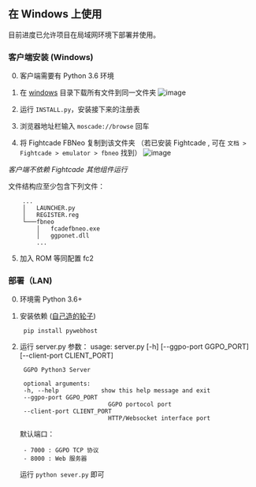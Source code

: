 ## 在 Windows 上使用
目前进度已允许项目在局域网环境下部署并使用。

### 客户端安装 (Windows)
0. 客户端需要有 Python 3.6 环境
1. 在 [windows](https://github.com/greats3an/ggposrv3/tree/master/manuals/windows) 目录下载所有文件到同一文件夹
![image](https://user-images.githubusercontent.com/31397301/131235419-ad88fac1-14f8-4a97-953e-300ac39c449a.png)

2. 运行 `INSTALL.py`，安装接下来的注册表

3. 浏览器地址栏输入 `moscade://browse` 回车
  
4. 将 Fightcade FBNeo 复制到该文件夹 （若已安装 Fightcade , 可在 `文档 > Fightcade > emulator > fbneo` 找到）
![image](https://user-images.githubusercontent.com/31397301/131235462-414f9938-8fef-4969-bea5-d6a018c5e852.png) 

*客户端不依赖 Fightcade 其他组件运行*

文件结构应至少包含下列文件：

        ...
        │   LAUNCHER.py
        │   REGISTER.reg        
        └───fbneo
            │   fcadefbneo.exe            
            │   ggponet.dll
            ...           
5. 加入 ROM 等同配置 fc2

### 部署（LAN)
0. 环境需 Python 3.6+
1. 安装依赖 ([自己造的轮子](https://github.com/greats3an/pywebhost))

        pip install pywebhost
2. 运行 server.py
    参数：
        usage: server.py [-h] [--ggpo-port GGPO_PORT] [--client-port CLIENT_PORT]

        GGPO Python3 Server

        optional arguments:
        -h, --help            show this help message and exit
        --ggpo-port GGPO_PORT
                                GGPO portocol port
        --client-port CLIENT_PORT
                                HTTP/Websocket interface port

    默认端口：
    
        - 7000 : GGPO TCP 协议        
        - 8000 : Web 服务器
    
    运行 `python sever.py` 即可
